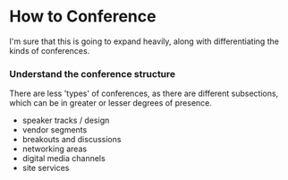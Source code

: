 # How to Conference

I'm sure that this is going to expand heavily, along with differentiating the kinds of conferences.

### Understand the conference structure

There are less 'types' of conferences, as there are different subsections, which can be in greater or lesser degrees of presence.

* speaker tracks / design
* vendor segments
* breakouts and discussions
* networking areas
* digital media channels
* site services
